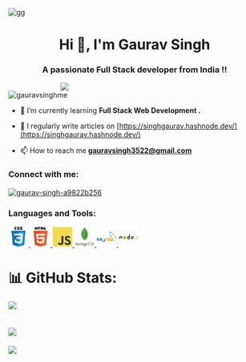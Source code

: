 ![gg](https://mir-s3-cdn-cf.behance.net/project_modules/max_1200/54b6c068097599.5b50bca476b9b.gif)
<h1 align="center">Hi 👋, I'm Gaurav Singh</h1>
<h3 align="center">A passionate Full Stack developer from India !!</h3>
<img align="right" width="400" src="https://user-images.githubusercontent.com/55389276/140866485-8fb1c876-9a8f-4d6a-98dc-08c4981eaf70.gif" >

<p align="left"> <img src="https://komarev.com/ghpvc/?username=gauravsinghme&label=Profile%20views&color=0e75b6&style=flat" alt="gauravsinghme" /> </p>

- 🌱 I’m currently learning **Full Stack Web Development .**

- 📝 I regularly write articles on [https://singhgaurav.hashnode.dev/](https://singhgaurav.hashnode.dev/)

- 📫 How to reach me **gauravsingh3522@gmail.com**

<h3 align="left">Connect with me:</h3>
<p align="left">
<a href="https://linkedin.com/in/gaurav-singh-a9822b256" target="blank"><img align="center" src="https://raw.githubusercontent.com/rahuldkjain/github-profile-readme-generator/master/src/images/icons/Social/linked-in-alt.svg" alt="gaurav-singh-a9822b256" height="30" width="40" /></a>
</p>

<h3 align="left">Languages and Tools:</h3>
<p align="left"> <a href="https://www.w3schools.com/css/" target="_blank" rel="noreferrer"> <img src="https://raw.githubusercontent.com/devicons/devicon/master/icons/css3/css3-original-wordmark.svg" alt="css3" width="40" height="40"/> </a> <a href="https://www.w3.org/html/" target="_blank" rel="noreferrer"> <img src="https://raw.githubusercontent.com/devicons/devicon/master/icons/html5/html5-original-wordmark.svg" alt="html5" width="40" height="40"/> </a> <a href="https://developer.mozilla.org/en-US/docs/Web/JavaScript" target="_blank" rel="noreferrer"> <img src="https://raw.githubusercontent.com/devicons/devicon/master/icons/javascript/javascript-original.svg" alt="javascript" width="40" height="40"/> </a> <a href="https://www.mongodb.com/" target="_blank" rel="noreferrer"> <img src="https://raw.githubusercontent.com/devicons/devicon/master/icons/mongodb/mongodb-original-wordmark.svg" alt="mongodb" width="40" height="40"/> </a> <a href="https://www.mysql.com/" target="_blank" rel="noreferrer"> <img src="https://raw.githubusercontent.com/devicons/devicon/master/icons/mysql/mysql-original-wordmark.svg" alt="mysql" width="40" height="40"/> </a> <a href="https://nodejs.org" target="_blank" rel="noreferrer"> <img src="https://raw.githubusercontent.com/devicons/devicon/master/icons/nodejs/nodejs-original-wordmark.svg" alt="nodejs" width="40" height="40"/> </a> </p>


# 📊 GitHub Stats:
![](https://github-readme-stats.vercel.app/api?username=gauravsinghme&theme=darcula&hide_border=false&include_all_commits=false&count_private=false)<br/>
<br>
<br>
![](https://github-readme-streak-stats.herokuapp.com/?user=gauravsinghme&theme=darcula&hide_border=false)<br/>
<br>
![](https://github-readme-stats.vercel.app/api/top-langs/?username=gauravsinghme&theme=darcula&hide_border=false&include_all_commits=false&count_private=false&layout=compact)
<br>
<br>

